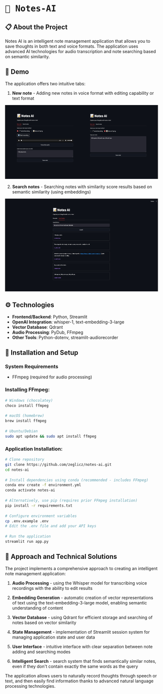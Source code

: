 # <samp>📝 Notes-AI</samp>

## 📋 About the Project

Notes AI is an intelligent note management application that allows you to save thoughts in both text and voice formats. The application uses advanced AI technologies for audio transcription and note searching based on semantic similarity.

## 🚀 Demo

The application offers two intuitive tabs:

1. **New note** - Adding new notes in voice format with editing capability or text format

![New note](./others/new-note.jpg)

2. **Search notes** - Searching notes with similarity score results based on semantic similarity (using embeddings)

![Search note](./others/search-notes.jpg)

## ⚙️ Technologies

-   **Frontend/Backend**: Python, Streamlit
-   **OpenAI Integration**: whisper-1, text-embedding-3-large
-   **Vector Database**: Qdrant
-   **Audio Processing**: PyDub, FFmpeg
-   **Other Tools**: Python-dotenv, streamlit-audiorecorder

## 🔧 Installation and Setup

### System Requirements

-   FFmpeg (required for audio processing)

### Installing FFmpeg:

```bash
# Windows (chocolatey)
choco install ffmpeg

# macOS (homebrew)
brew install ffmpeg

# Ubuntu/Debian
sudo apt update && sudo apt install ffmpeg
```

### Application Installation:

```bash
# Clone repository
git clone https://github.com/zeglicz/notes-ai.git
cd notes-ai

# Install dependencies using conda (recommended - includes FFmpeg)
conda env create -f environment.yml
conda activate notes-ai

# Alternatively, use pip (requires prior FFmpeg installation)
pip install -r requirements.txt

# Configure environment variables
cp .env.example .env
# Edit the .env file and add your API keys

# Run the application
streamlit run app.py
```

## 🧠 Approach and Technical Solutions

The project implements a comprehensive approach to creating an intelligent note management application:

1. **Audio Processing** - using the Whisper model for transcribing voice recordings with the ability to edit results

2. **Embedding Generation** - automatic creation of vector representations of text using the text-embedding-3-large model, enabling semantic understanding of content

3. **Vector Database** - using Qdrant for efficient storage and searching of notes based on vector similarity

4. **State Management** - implementation of Streamlit session system for managing application state and user data

5. **User Interface** - intuitive interface with clear separation between note adding and searching modes

6. **Intelligent Search** - search system that finds semantically similar notes, even if they don't contain exactly the same words as the query

The application allows users to naturally record thoughts through speech or text, and then easily find information thanks to advanced natural language processing technologies.
